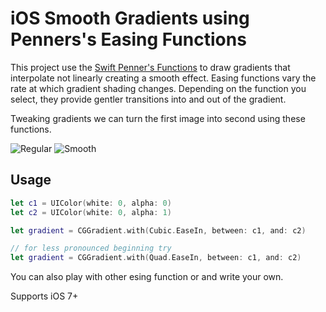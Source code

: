 # iOS Smooth Gradients using Penners's Easing Functions

This project use the [Swift Penner's Functions](https://github.com/janselr/swift-penner-easing) to draw gradients that interpolate not linearly creating a smooth effect. Easing functions vary the rate at which gradient shading changes. Depending on the function you select, they provide gentler transitions into and out of the gradient.

Tweaking gradients we can turn the first image into second using these functions.

![Regular](http:) ![Smooth](http://)


## Usage
```swift
let c1 = UIColor(white: 0, alpha: 0)
let c2 = UIColor(white: 0, alpha: 1)

let gradient = CGGradient.with(Cubic.EaseIn, between: c1, and: c2)

// for less pronounced beginning try
let gradient = CGGradient.with(Quad.EaseIn, between: c1, and: c2)
```

You can also play with other esing function or and write your own.

Supports iOS 7+
